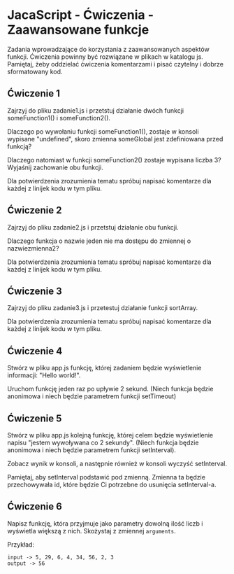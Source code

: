 # JacaScript - Ćwiczenia - Zaawansowane funkcje

Zadania wprowadzające do korzystania z zaawansowanych aspektów funkcji.
Ćwiczenia powinny być rozwiązane w plikach w katalogu js.
Pamiętaj, żeby oddzielać ćwiczenia komentarzami i pisać czytelny i dobrze sformatowany kod.


## Ćwiczenie 1

Zajrzyj do pliku zadanie1.js i przetstuj działanie dwóch funkcji someFunction1() i someFunction2().

Dlaczego po wywołaniu funkcji someFunction1(), zostaje w konsoli wypisane "undefined", skoro zmienna someGlobal jest zdefiniowana przed funkcją?

Dlaczego natomiast w funkcji someFunction2() zostaje wypisana liczba 3? Wyjaśnij zachowanie obu funkcji.

Dla potwierdzenia zrozumienia tematu spróbuj napisać komentarze dla każdej z linijek kodu w tym pliku.


## Ćwiczenie 2

Zajrzyj do pliku zadanie2.js i przetstuj działanie obu funkcji.

Dlaczego funkcja o nazwie jeden nie ma dostępu do zmiennej o nazwiezmienna2?

Dla potwierdzenia zrozumienia tematu spróbuj napisać komentarze dla każdej z linijek kodu w tym pliku.

## Ćwiczenie 3

Zajrzyj do pliku zadanie3.js i przetestuj działanie funkcji sortArray.

Dla potwierdzenia zrozumienia tematu spróbuj napisać komentarze dla każdej z linijek kodu w tym pliku.

## Ćwiczenie 4

Stwórz w pliku app.js funkcję, której zadaniem będzie wyświetlenie informacji: "Hello world!".

Uruchom funkcję jeden raz po upływie 2 sekund. (Niech funkcja będzie anonimowa i niech będzie parametrem funkcji setTimeout)


## Ćwiczenie 5

Stwórz w pliku app.js kolejną funkcję, której celem będzie wyświetlenie napisu "jestem wywoływana co 2 sekundy".
(Niech funkcja będzie anonimowa i niech będzie parametrem funkcji setInterval).

Zobacz wynik w konsoli, a następnie również w konsoli wyczyść setInterval.

Pamiętaj, aby setInterval podstawić pod zmienną. Zmienna ta będzie przechowywała id, które będzie Ci potrzebne do usunięcia setInterval-a.

## Ćwiczenie 6
Napisz funkcję, która przyjmuje jako parametry dowolną ilość liczb i wyświetla większą z nich. Skożystaj z zmiennej ```arguments```.

Przykład:
```
input -> 5, 29, 6, 4, 34, 56, 2, 3
output -> 56
```
